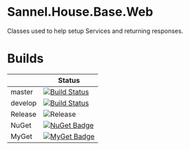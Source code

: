 # Sannel.House.Base.Web
Classes used to help setup Services and returning responses.

# Builds

||Status|
|--|--|
|master|[![Build Status](https://dev.azure.com/SannelHouse/House%20Builds/_apis/build/status/House/Base.Web?branchName=master)](https://dev.azure.com/SannelHouse/House%20Builds/_build/latest?definitionId=22&branchName=master)|
|develop|[![Build Status](https://dev.azure.com/SannelHouse/House%20Builds/_apis/build/status/House/Base.Web?branchName=develop)](https://dev.azure.com/SannelHouse/House%20Builds/_build/latest?definitionId=22&branchName=develop)|
|Release|![Release](https://vsrm.dev.azure.com/SannelHouse/_apis/public/Release/badge/86b07db9-9ed4-4c59-845b-494cffefe9c9/15/23)|
|NuGet|[![NuGet Badge](https://buildstats.info/nuget/Sannel.House.Base.Web)](https://www.nuget.org/packages/Sannel.House.Base.Web/)|
|MyGet|[![MyGet Badge](https://buildstats.info/myget/sannel-house/Sannel.House.Base.Web)](https://www.myget.org/feed/sannel-house/package/nuget/Sannel.House.Base.Web)|
